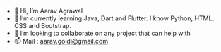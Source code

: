 - 👋 Hi, I’m Aarav Agrawal
- 🌱 I’m currently learning Java, Dart and Flutter. I know Python, HTML, CSS and Bootstrap.
- 💞️ I’m looking to collaborate on any project that can help with
- 📫 Mail : aarav.goldi@gmail.com

<!---
TheChosenO1/TheChosenO1 is a ✨ special ✨ repository because its `README.md` (this file) appears on your GitHub profile.
You can click the Preview link to take a look at your changes.
--->
